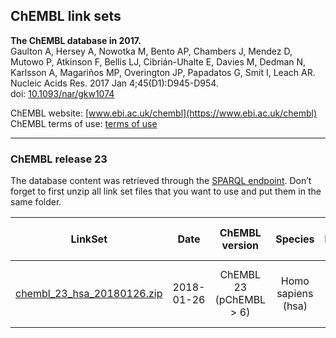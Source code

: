 ## ChEMBL link sets

**The ChEMBL database in 2017.<br/>**
Gaulton A, Hersey A, Nowotka M, Bento AP, Chambers J, Mendez D, Mutowo P, Atkinson F, Bellis LJ, Cibrián-Uhalte E, Davies M, Dedman N, Karlsson A, Magariños MP, Overington JP, Papadatos G, Smit I, Leach AR.<br/>
Nucleic Acids Res. 2017 Jan 4;45(D1):D945-D954.<br/>
doi: [10.1093/nar/gkw1074](http://doi.org/10.1093/nar/gkw1074)

ChEMBL website: [www.ebi.ac.uk/chembl](https://www.ebi.ac.uk/chembl)
ChEMBL terms of use: [terms of use](https://www.ebi.ac.uk/about/terms-of-use)

---

### ChEMBL release 23

The database content was retrieved through the [SPARQL endpoint](https://www.ebi.ac.uk/rdf/services/sparql). Don’t forget to first unzip all link set files that you want to use and put them in the same folder.

| LinkSet | Date | ChEMBL version | Species | Interactions | Compounds | Target proteins | Supported gene identifiers |
| :---: | :---: | :---: | :---: | :---: | :---: | :---: | :---: |
| [chembl_23_hsa_20180126.zip](http://projects.bigcat.unimaas.nl/data/cytargetlinker/linksets/chembl/chembl_23_hsa_20180126.zip) | 2018-01-26 | ChEMBL 23 (pChEMBL > 6) | Homo sapiens (hsa) | 175,233 | 104,711 | 2,100 | UniProt, NCBI Gene, Ensembl, HGNC |
